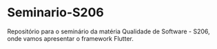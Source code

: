 # Seminario-S206
Repositório para o seminário da matéria Qualidade de Software - S206, onde vamos apresentar o framework Flutter.

